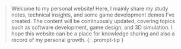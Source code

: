 > Welcome to my personal website!
Here, I mainly share my study notes, technical insights, and some game development demos I’ve created.
The content will be continuously updated, covering topics such as software development, game design, and 3D simulation.
I hope this website can be a place for knowledge sharing and also a record of my personal growth.
{: .prompt-tip }
